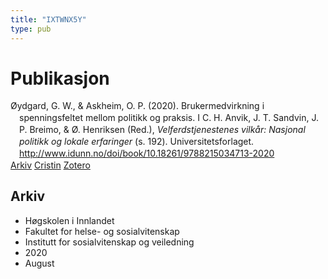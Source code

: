 ```yaml
---
title: "IXTWNX5Y"
type: pub
---
```

<h1>Publikasjon</h1>
<article id="csl-bib-container-IXTWNX5Y" class="csl-bib-container">
  <div class="csl-bib-body" style="line-height: 1.35; padding-left: 1em; text-indent:-1em;">
  <div class="csl-entry">&#xD8;ydgard, G. W., &amp; Askheim, O. P. (2020). Brukermedvirkning i spenningsfeltet mellom politikk og praksis. I C. H. Anvik, J. T. Sandvin, J. P. Breimo, &amp; &#xD8;. Henriksen (Red.), <i>Velferdstjenestenes vilk&#xE5;r: Nasjonal politikk og lokale erfaringer</i> (s. 192). Universitetsforlaget. <a href="http://www.idunn.no/doi/book/10.18261/9788215034713-2020">http://www.idunn.no/doi/book/10.18261/9788215034713-2020</a></div>
</div>
  <div class="csl-bib-buttons">
    <a href="#taxonomy-article-IXTWNX5Y" class="csl-bib-button">Arkiv</a>
    <a href alt="Cristin URL" class="csl-bib-button">Cristin</a>
    <a href alt="Zotero URL" class="csl-bib-button">Zotero</a>
  </div>
  <div id="csl-bib-meta-container-IXTWNX5Y"></div>
</article>
<div id="csl-bib-meta-IXTWNX5Y" class="csl-bib-meta">
  <article id="taxonomy-article-IXTWNX5Y" class="taxonomy-article">
    <h1>Arkiv</h1>
    <ul>
      <li>Høgskolen i Innlandet</li>
      <li>Fakultet for helse- og sosialvitenskap</li>
      <li>Institutt for sosialvitenskap og veiledning</li>
      <li>2020</li>
      <li>August</li>
    </ul>
  </article>
</div>
